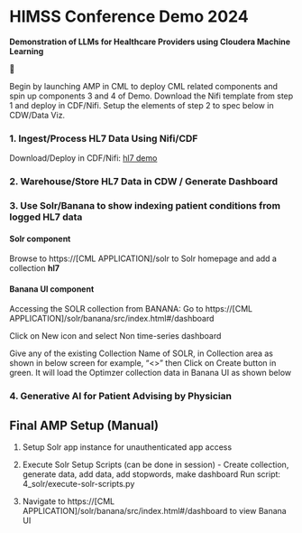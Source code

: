 # HIMSS Conference Demo 2024
**Demonstration of LLMs for Healthcare Providers using Cloudera Machine Learning**

:wave:

Begin by launching AMP in CML to deploy CML related components and spin up components 3 and 4 of Demo. Download the Nifi template from step 1 and deploy in CDF/Nifi. Setup the elements of step 2 to spec below in CDW/Data Viz.


### 1. Ingest/Process HL7 Data Using Nifi/CDF

Download/Deploy in CDF/Nifi: [hl7 demo](/1_nifi_cfm_assets/hl7-demo.json)

### 2. Warehouse/Store HL7 Data in CDW / Generate Dashboard


### 3. Use Solr/Banana to show indexing patient conditions from logged HL7 data 

#### Solr component

Browse to https://[CML APPLICATION]/solr to Solr homepage and add a collection **hl7**


#### Banana UI component

Accessing the SOLR collection from BANANA: Go to  https://[CML APPLICATION]/solr/banana/src/index.html#/dashboard

Click on New icon and select Non time-series dashboard

Give any of the existing Collection Name of SOLR, in Collection area as shown in below screen for example, “<<collection name>>” then
Click on Create button in green. It will load the Optimzer collection data in Banana UI as shown below

### 4. Generative AI for Patient Advising by Physician


## Final AMP Setup (Manual)

1. Setup Solr app instance for unauthenticated app access

2. Execute Solr Setup Scripts (can be done in session) - Create collection, generate data, add data, add stopwords, make dashboard
    Run script: 4_solr/execute-solr-scripts.py

3. Navigate to https://[CML APPLICATION]/solr/banana/src/index.html#/dashboard to view Banana UI